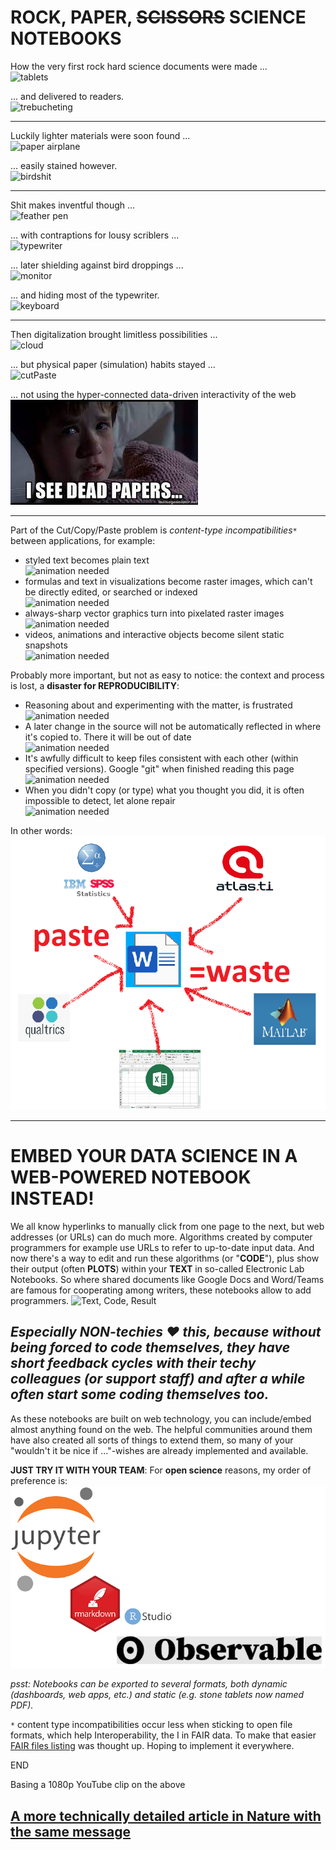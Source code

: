 # ROCK, PAPER, ~~SCISSORS~~ SCIENCE NOTEBOOKS

How the very first rock hard science documents were made ...<br>![tablets](https://s3.amazonaws.com/lowres.cartoonstock.com/technology-backup-backed_up-spare-history-caves-shr1435_low.jpg)

... and delivered to readers.<br>![trebucheting](https://www.toonpool.com/user/3107/files/send_email_380405.jpg)

---

Luckily lighter materials were soon found ...<br>![paper airplane](https://www.pngitem.com/pimgs/m/31-317183_painted-paper-plane-hand-png-download-free-clipart.png)

... easily stained however.<br>![birdshit](https://www.nicepng.com/png/detail/147-1472116_royalty-free-collection-of-high-quality-free-cliparts.png)

---

Shit makes inventful though ...<br>![feather pen](https://encrypted-tbn0.gstatic.com/images?q=tbn:ANd9GcQF8SI83PV8vXV1DoUtGe4-wt_IT3Bq7BGJ6RVZlUnh64Azp9eGOwRd7vzZUaIzrqte6Ik&usqp=CAU)

... with contraptions for lousy scriblers ...<br>![typewriter](https://cdn3.vectorstock.com/i/1000x1000/23/67/drawing-of-old-typewriter-with-a-paper-in-black-vector-20272367.jpg)

... later shielding against bird droppings ...<br>![monitor](https://thumbs.dreamstime.com/z/old-retro-crt-monitor-display-blank-white-screen-isolated-background-162226372.jpg)

... and hiding most of the typewriter.<br>![keyboard](https://content.instructables.com/ORIG/FOT/CW6G/HPFZZGBK/FOTCW6GHPFZZGBK.jpg?auto=webp)

---

Then digitalization brought limitless possibilities ...<br>![cloud](https://images.theconversation.com/files/243663/original/file-20181102-83644-b06itk.jpg?ixlib=rb-1.1.0&q=45&auto=format&w=1356&h=668&fit=crop)

... but physical paper (simulation) habits stayed ...<br>![cutPaste](https://diy.bostik.com/sites/default/files/styles/square_crop/public/2020-10/Bostik-DIY-SouthAfrica-Stationery-Cut%27nPaste-40g%2Bscissors-product-teaser-600x600.jpg?itok=fLdeEB0t)

... not using the hyper-connected data-driven interactivity of the web<br>![dead papers](deadpapers.jfif)

---

Part of the Cut/Copy/Paste problem is _content-type incompatibilities``*``_ between applications, for example:
- styled text becomes plain text<br>![animation needed](https://www.theromegroup.com/wp-content/uploads/2016/12/image-needed-300x200.png)
- formulas and text in visualizations become raster images, which can't be directly edited, or searched or indexed<br>![animation needed](https://www.theromegroup.com/wp-content/uploads/2016/12/image-needed-300x200.png)
- always-sharp vector graphics turn into pixelated raster images<br>![animation needed](https://www.theromegroup.com/wp-content/uploads/2016/12/image-needed-300x200.png)
- videos, animations and interactive objects become silent static snapshots<br>![animation needed](https://www.theromegroup.com/wp-content/uploads/2016/12/image-needed-300x200.png)

Probably more important, but not as easy to notice: the context and process is lost, a **disaster for REPRODUCIBILITY**:
- Reasoning about and experimenting with the matter, is frustrated<br>![animation needed](https://www.theromegroup.com/wp-content/uploads/2016/12/image-needed-300x200.png)
- A later change in the source will not be automatically reflected in where it's copied to. There it will be out of date<br>![animation needed](https://www.theromegroup.com/wp-content/uploads/2016/12/image-needed-300x200.png)
- It's awfully difficult to keep files consistent with each other (within specified versions). Google "git" when finished reading this page<br>![animation needed](https://www.theromegroup.com/wp-content/uploads/2016/12/image-needed-300x200.png)
- When you didn't copy (or type) what you thought you did, it is often impossible to detect, let alone repair<br>![animation needed](https://www.theromegroup.com/wp-content/uploads/2016/12/image-needed-300x200.png)

In other words:<br>![CopyPasteWaste](CopyPasteWaste.png)

---

# EMBED YOUR DATA SCIENCE IN A WEB-POWERED NOTEBOOK INSTEAD!
We all know hyperlinks to manually click from one page to the next, but web addresses (or URLs) can do much more. Algorithms created by computer programmers for example use URLs to refer to up-to-date input data. And now there's a way to edit and run these algorithms (or "**CODE**"), plus show their output (often **PLOTS**) within your **TEXT** in so-called Electronic Lab Notebooks. So where shared documents like Google Docs and Word/Teams are famous for cooperating among writers, these notebooks allow to add programmers.
![Text, Code, Result](https://static.packt-cdn.com/products/9781789800265/graphics/assets/318443e2-2a55-4b0e-b59a-b89118d0b7ff.png)
## *Especially NON-techies :heart: this, because without being forced to code themselves, they have short feedback cycles with their techy colleagues (or support staff) and after a while often start some coding themselves too.*
As these notebooks are built on web technology, you can include/embed almost anything found on the web. The helpful communities around them have also created all sorts of things to extend them, so many of your "wouldn't it be nice if ..."-wishes are already implemented and available.

**JUST TRY IT WITH YOUR TEAM**: For **open science** reasons, my order of preference is:
![notebook brands](notebooks.png)

_psst: Notebooks can be exported to several formats, both dynamic (dashboards, web apps, etc.) and static (e.g. stone tablets now named PDF)._

``*`` content type incompatibilities occur less when sticking to open file formats, which help Interoperability, the I in FAIR data. To make that easier
[FAIR files listing](https://github.com/steltenpower/FAIRfilesListing) was thought up. Hoping to implement it everywhere.

END

Basing a 1080p YouTube clip on the above

[A more technically detailed article in Nature with the same message](https://www.nature.com/articles/d41586-022-00563-z)
---

